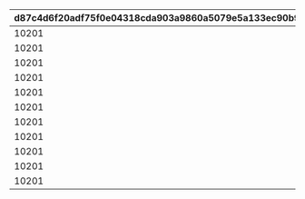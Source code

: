 |d87c4d6f20adf75f0e04318cda903a9860a5079e5a133ec90b9c6013bca5aca2|add7f5499c322748436da3765f3154ceb75aeaa5f14ebc52e276f9b27cac702b|b90b58ddb8970796a39f6bda5d0ca0ff470485de286a68d21a7279c1eb9f2f40|d91aed077842dac58bb03dc4fd337a76d38bf08d6fccb0e4a4bcd9d793f7154d|4c4420f9d4975442d9f14ebd9f38d2d5dbbf8425c8645f316d81650152479122|2330051e3054ecdc102c49052855dfe86000519054c65e98bdd406cd06f5dbc3|
| --- | --- | --- | --- | --- | --- |
|10201|1|5201087|301|102013011|1|
|10201|1|5201081|402|102014021|1|
|10201|0|5201082|402|102014022|101|
|10201|1|5201066|501|102015011|1|
|10201|2|5201067|501|102015012|1|
|10201|3|5201068|501|102015013|1|
|10201|4|5201069|501|102015014|1|
|10201|5|5201070|501|102015015|1|
|10201|6|5201071|501|102015016|1|
|10201|7|5201072|501|102015017|1|
|10201|8|5201073|501|102015018|1|